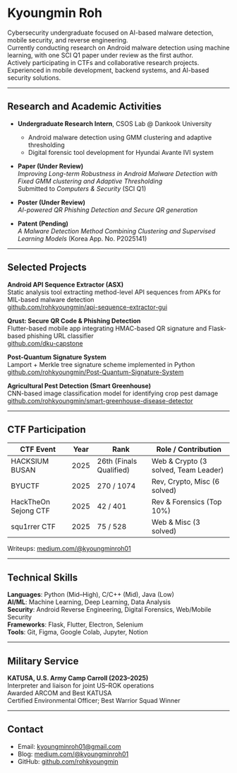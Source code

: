 # Kyoungmin Roh

Cybersecurity undergraduate focused on AI-based malware detection, mobile security, and reverse engineering.  
Currently conducting research on Android malware detection using machine learning, with one SCI Q1 paper under review as the first author.  
Actively participating in CTFs and collaborative research projects. Experienced in mobile development, backend systems, and AI-based security solutions.

---

## Research and Academic Activities

- **Undergraduate Research Intern**, CSOS Lab @ Dankook University  
  - Android malware detection using GMM clustering and adaptive thresholding  
  - Digital forensic tool development for Hyundai Avante IVI system

- **Paper (Under Review)**  
  _Improving Long-term Robustness in Android Malware Detection with Fixed GMM clustering and Adaptive Thresholding_  
  Submitted to *Computers & Security* (SCI Q1)

- **Poster (Under Review)**  
  _AI-powered QR Phishing Detection and Secure QR generation_

- **Patent (Pending)**  
  _A Malware Detection Method Combining Clustering and Supervised Learning Models_ (Korea App. No. P2025141)

---

## Selected Projects

**Android API Sequence Extractor (ASX)**  
Static analysis tool extracting method-level API sequences from APKs for MIL-based malware detection  
[github.com/rohkyoungmin/api-sequence-extractor-gui](https://github.com/rohkyoungmin/api-sequence-extractor-gui)

**Qrust: Secure QR Code & Phishing Detection**  
Flutter-based mobile app integrating HMAC-based QR signature and Flask-based phishing URL classifier  
[github.com/dku-capstone](https://github.com/dku-capstone)

**Post-Quantum Signature System**  
Lamport + Merkle tree signature scheme implemented in Python  
[github.com/rohkyoungmin/Post-Quantum-Signature-System](https://github.com/rohkyoungmin/Post-Quantum-Signature-System)

**Agricultural Pest Detection (Smart Greenhouse)**  
CNN-based image classification model for identifying crop pest damage  
[github.com/rohkyoungmin/smart-greenhouse-disease-detector](https://github.com/rohkyoungmin/smart-greenhouse-disease-detector)

---

## CTF Participation

| CTF Event                   | Year  | Rank        | Role / Contribution                          |
|----------------------------|-------|-------------|----------------------------------------------|
| HACKSIUM BUSAN             | 2025  | 26th (Finals Qualified) | Web & Crypto (3 solved, Team Leader)        |
| BYUCTF                     | 2025  | 270 / 1074  | Rev, Crypto, Misc (6 solved)                 |
| HackTheOn Sejong CTF       | 2025  | 42 / 401    | Rev & Forensics (Top 10%)                    |
| squ1rrer CTF               | 2025  | 75 / 528    | Web & Misc (3 solved)                        |

Writeups: [medium.com/@kyoungminroh01](https://medium.com/@kyoungminroh01)

---

## Technical Skills

**Languages**: Python (Mid–High), C/C++ (Mid), Java (Low)  
**AI/ML**: Machine Learning, Deep Learning, Data Analysis  
**Security**: Android Reverse Engineering, Digital Forensics, Web/Mobile Security  
**Frameworks**: Flask, Flutter, Electron, Selenium  
**Tools**: Git, Figma, Google Colab, Jupyter, Notion

---

## Military Service

**KATUSA, U.S. Army Camp Carroll (2023–2025)**  
Interpreter and liaison for joint US–ROK operations  
Awarded ARCOM and Best KATUSA  
Certified Environmental Officer; Best Warrior Squad Winner

---

## Contact

- Email: kyoungminroh01@gmail.com  
- Blog: [medium.com/@kyoungminroh01](https://medium.com/@kyoungminroh01)  
- GitHub: [github.com/rohkyoungmin](https://github.com/rohkyoungmin)
